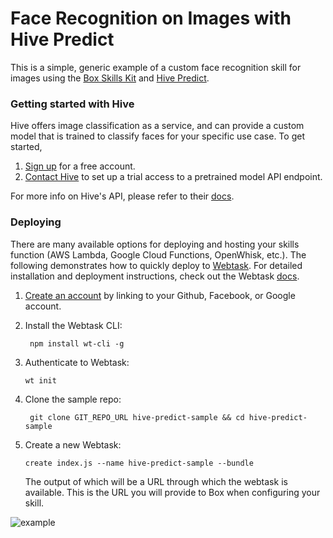 # Face Recognition on Images with Hive Predict

This is a simple, generic example of a custom face recognition skill for images using the [Box Skills Kit](https://github.com/box/box-skills-kit-nodejs)
and [Hive Predict](https://thehive.ai/docs#hive-predict-api).

### Getting started with Hive

Hive offers image classification as a service, and can provide a custom model that is trained to classify faces for your specific use case. To get started,

1) [Sign up](https://thehive.ai/signup) for a free account.
2) [Contact Hive](https://thehive.ai/contact-us) to set up a trial access to a pretrained model API endpoint.

For more info on Hive's API, please refer to their [docs](https://thehive.ai/docs#hive-predict-api). 

### Deploying

There are many available options for deploying and hosting your skills function (AWS Lambda, Google Cloud Functions, OpenWhisk, etc.).
The following demonstrates how to quickly deploy to [Webtask](https://webtask.io/). For detailed installation and deployment instructions, check out the Webtask [docs](https://webtask.io/docs/101).

1) [Create an account](https://webtask.io/login) by linking to your Github, Facebook, or Google account.

2) Install the Webtask CLI:  

    ``` npm install wt-cli -g```
3) Authenticate to Webtask:

    ```wt init```

4) Clone the sample repo:

    ``` git clone GIT_REPO_URL hive-predict-sample && cd hive-predict-sample```

5) Create a new Webtask:

    ```create index.js --name hive-predict-sample --bundle```

    The output of which will be a URL through which the webtask is available. This is the URL you will provide to Box when configuring your skill. 




![example](/screenshot.jpg)
